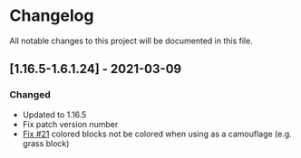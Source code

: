 # Changelog
All notable changes to this project will be documented in this file.

## [1.16.5-1.6.1.24] - 2021-03-09
### Changed
 - Updated to 1.16.5
 - Fix patch version number
 - [Fix #21](https://github.com/MC-U-Team/Draw-Bridge/issues/21) colored blocks not be colored when using as a camouflage (e.g. grass block)